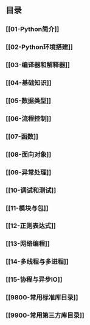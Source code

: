 ## 目录
### [[01-Python简介]]
### [[02-Python环境搭建]]
### [[03-编译器和解释器]]
### [[04-基础知识]]
### [[05-数据类型]]
### [[06-流程控制]]
### [[07-函数]] 
### [[08-面向对象]]
### [[09-异常处理]]
### [[10-调试和测试]]
### [[11-模块与包]]
### [[12-正则表达式]]
### [[13-网络编程]]
### [[14-多线程与多进程]]
### [[15-协程与异步IO]]
### [[9800-常用标准库目录]]
### [[9900-常用第三方库目录]]